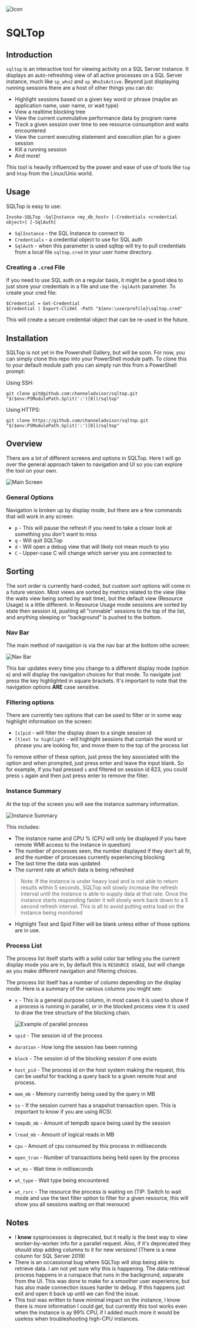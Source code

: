 ![Icon](./img/sqltop.png)
# SQLTop

## Introduction
`sqltop` is an interactive tool for viewing activity on a SQL Server instance. It displays an auto-refreshing view of all active processes on a SQL Server instance, much like `sp_who2` and `sp_WhoIsActive`. Beyond just displaying running sessions there are a host of other things you can do:

* Highlight sessions based on a given key word or phrase (maybe an application name, user name, or wait type)
* View a realtime blocking tree
* View the current cummulative performance data by program name
* Track a given session over time to see resource consumption and waits encountered
* View the current executing statement and execution plan for a given session
* Kill a running session
* And more!

This tool is heavily influenced by the power and ease of use of tools like `top` and `htop` from the Linux/Unix world.

## Usage
SQLTop is easy to use:
```
Invoke-SQLTop -SqlInstance <my_db_host> [-Credentials <credential object>] [-SqlAuth]
```
* `SqlInstance` - the SQL Instance to connect to
* `Credentials` - a credential object to use for SQL auth
* `SqlAuth` - when this parameter is used sqltop will try to pull credentials from a local file `sqltop.cred` in your user home directory.

### Creating a `.cred` File
If you need to use SQL auth on a regular basis, it might be a good idea to just store your credentials in a file and use the `-SqlAuth` parameter. To create your cred file:

```
$Credential = Get-Credential
$Credential | Export-CliXml -Path "${env:\userprofile}\sqltop.cred"
```

This will create a secure credential object that can be re-used in the future.

## Installation
SQLTop is not yet in the Powershell Gallery, but will be soon. For now, you can simply clone this repo into your PowerShell module path. To clone this to your default module path you can simply run this from a PowerShell prompt:

Using SSH:
```
git clone git@github.com:channeladvisor/sqltop.git "$($env:PSModulePath.Split(':')[0])/sqltop"
```

Using HTTPS:
```
git clone https://github.com/channeladvisor/sqltop.git "$($env:PSModulePath.Split(':')[0])/sqltop"
```

## Overview
There are a lot of different screens and options in SQLTop. Here I will go over the general approach taken to navigation and UI so you can explore the tool on your own.

![Main Screen](./img/screen.png)

### General Options
Navigation is broken up by display mode, but there are a few commands that will work in any screen:
* `p` - This will pause the refresh if you need to take a closer look at something you don't want to miss
* `q` - Will quit SQLTop
* `d` - Will open a debug view that will likely not mean much to you
* `C` - Upper-case C will change which server you are connected to

## Sorting
The sort order is currently hard-coded, but custom sort options will come in a future version. Most views are sorted by metrics related to the view (like the waits view being sorted by wait time), but the default view (Resource Usage) is a little different. In Resource Usage mode sessions are sorted by state then session id, pushing all "runnable" sessions to the top of the list, and anything sleeping or "background" is pushed to the bottom.

### Nav Bar
The main method of navigation is via the nav bar at the bottom othe screen:

![Nav Bar](./img/menu.png)

This bar updates every time you change to a different display mode (option `m`) and will display the navigation choices for that mode. To navigate just press the key highlighted in square brackets. It's important to note that the navigation options **ARE** case sensitive.

### Filtering options
There are currently two options that can be used to filter or in some way highlight information on the screen:

* `[s]pid` - will filter the display down to a single session id
* `[t]ext to highlight` - will highlight sessions that contain the word or phrase you are looking for, and move them to the top of the process list

To remove either of these option, just press the key associated with the option and when prompted, just press enter and leave the input blank. So for example, if you had pressed `s` and filtered on session id 823, you could press `s` again and then just press enter to remove the filter.

### Instance Summary
At the top of the screen you will see the instance summary information.

![Instance Summary](./img/summary.png)

This includes:

* The instance name and CPU % (CPU will only be displayed if you have remote WMI access to the instance in question)
* The number of processes seen, the number displayed if they don't all fit, and the number of processes currently experiencing blocking
* The last time the data was updated
* The current rate at which data is being refreshed

> Note: If the instance is under heavy load and is not able to return results within 5 seconds, SQLTop will slowly increase the refresh interval until the instance is able to supply data at that rate. Once the instance starts responding faster it will slowly work back down to a 5 second refresh interval. This is all to avoid putting extra load on the instance being monitored

* Highlight Test and Spid Filter will be blank unless either of those options are in use.

### Process List
The process list itself starts with a solid color bar telling you the current display mode you are in, by default this is `RESOURCE USAGE`, but will change as you make different navigation and filtering choices.

The process list itself has a number of column depending on the display mode. Here is a summary of the various columns you might see:
* `x` - This is a general purpose column, in most cases it is used to show if a process is running in parallel, or in the blocked process view it is used to draw the tree structure of the blocking chain.

    ![Example of parallel process](./img/parallel.png)

* `spid` - The session id of the process
* `duration` - How long the session has been running
* `block` - The session id of the blocking session if one exists
* `host_pid` - The process id on the host system making the request, this can be useful for tracking a query back to a given remote host and process.
* `mem_mb` - Memory currently being used by the query in MB
* `ss` - If the session current has a snapshot transaction open. This is important to know if you are using RCSI.
* `tempdb_mb` - Amount of tempdb space being used by the session
* `lread_mb` - Amount of logical reads in MB
* `cpu` - Amount of cpu consumed by this process in milliseconds
* `open_tran` - Number of transactions being held open by the process
* `wt_ms` - Wait time in milliseconds
* `wt_type` - Wait type being encountered
* `wt_rsrc` - The resource the process is waiting on (TIP: Switch to wait mode and use the text filter option to filter for a given resource, this will show you all sessions waiting on that resrouce)

## Notes
* I **know** sysprocesses is deprecated, but it really is the best way to view worker-by-worker info for a parallel request. Also, if it's deprecated they should stop adding columns to it for new versions! (There is a new column for SQL Server 2019)
* There is an occassional bug where SQLTop will stop being able to retrieve data. I am not yet sure why this is happening. The data-retrieval process happens in a runspace that runs in the background, separate from the UI. This was done to make for a smoother user experience, but has also made connection issues harder to debug. If this happens just exit and open it back up until we can find the issue.
* This tool was written to have minimal impact on the instance, I know there is more information I could get, but currently this tool works even when the instance is ay 99% CPU, if I added much more it would be useless when troubleshooting high-CPU instances.

